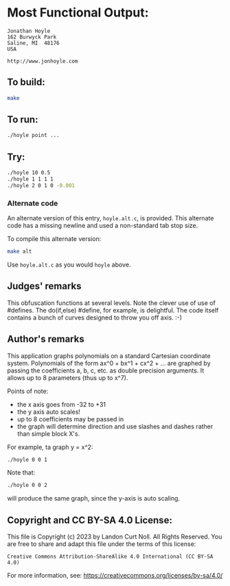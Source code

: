# Most Functional Output:

    Jonathan Hoyle
    162 Burwyck Park
    Saline, MI  48176
    USA

    http://www.jonhoyle.com

## To build:

```sh
make
```

## To run:

```sh
./hoyle point ...
```

## Try:

```sh
./hoyle 10 0.5
./hoyle 1 1 1 1
./hoyle 2 0 1 0 -0.001
```

### Alternate code

An alternate version of this entry, `hoyle.alt.c`, is provided.  This alternate code
has a missing newline and used a non-standard tab stop size.

To compile this alternate version:

```sh
make alt
```

Use `hoyle.alt.c` as you would `hoyle` above.

## Judges' remarks

This obfuscation functions at several levels.  Note the clever
use of use of #defines.  The do(if,else) #define, for example,
is delightful.  The code itself contains a bunch of curves
designed to throw you off axis.  :-)

## Author's remarks

This application graphs polynomials on a standard Cartesian coordinate
system.  Polynomials of the form ax^0 + bx^1 + cx^2 + ... are graphed by
passing the coefficients a, b, c, etc. as double precision arguments.
It allows up to 8 parameters (thus up to x^7).

Points of note:

- the x axis goes from -32 to +31
- the y axis auto scales!
- up to 8 coefficients may be passed in
- the graph will determine direction and use slashes and
  dashes rather than simple block X's.

For example, ta graph y = x^2:

```sh
./hoyle 0 0 1
```

Note that:

```sh
./hoyle 0 0 2
```

will produce the same graph, since the y-axis is auto scaling.

## Copyright and CC BY-SA 4.0 License:

This file is Copyright (c) 2023 by Landon Curt Noll.  All Rights Reserved.
You are free to share and adapt this file under the terms of this license:

    Creative Commons Attribution-ShareAlike 4.0 International (CC BY-SA 4.0)

For more information, see: https://creativecommons.org/licenses/by-sa/4.0/

